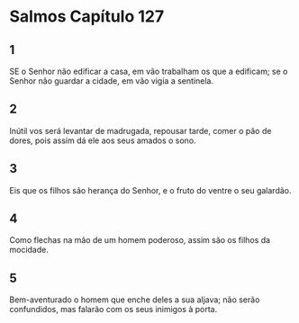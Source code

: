 # Salmos Capítulo 127

## 1
SE o Senhor não edificar a casa, em vão trabalham os que a edificam; se o Senhor não guardar a cidade, em vão vigia a sentinela.

## 2
Inútil vos será levantar de madrugada, repousar tarde, comer o pão de dores, pois assim dá ele aos seus amados o sono.

## 3
Eis que os filhos são herança do Senhor, e o fruto do ventre o seu galardão.

## 4
Como flechas na mão de um homem poderoso, assim são os filhos da mocidade.

## 5
Bem-aventurado o homem que enche deles a sua aljava; não serão confundidos, mas falarão com os seus inimigos à porta.

